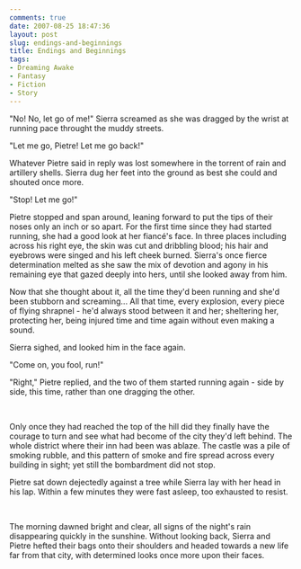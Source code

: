 ```yaml
---
comments: true
date: 2007-08-25 18:47:36
layout: post
slug: endings-and-beginnings
title: Endings and Beginnings
tags:
- Dreaming Awake
- Fantasy
- Fiction
- Story
---
```


<div class="story" markdown="1">
<p>"No! No, let go of me!" Sierra screamed as she was dragged by the wrist at running pace throught the muddy streets.</p>
<p>"Let me go, Pietre! Let me go back!"</p>
<p>Whatever Pietre said in reply was lost somewhere in the torrent of rain and artillery shells. Sierra dug her feet into the ground as best she could and shouted once more.</p>
<p>"Stop! Let me go!"</p>
<p>Pietre stopped and span around, leaning forward to put the tips of their noses only an inch or so apart. For the first time since they had started running, she had a good look at her fiancé&#039;s face. In three places including across his right eye, the skin was cut and dribbling blood; his hair and eyebrows were singed and his left cheek burned. Sierra&#039;s once fierce determination melted as she saw the mix of devotion and agony in his remaining eye that gazed deeply into hers, until she looked away from him.</p>
<p>Now that she thought about it, all the time they&#039;d been running and she&#039;d been stubborn and screaming... All that time, every explosion, every piece of flying shrapnel - he&#039;d always stood between it and her; sheltering her, protecting her, being injured time and time again without even making a sound.</p>
<p>Sierra sighed, and looked him in the face again.</p>
<p>"Come on, you fool, run!"</p>
<p>"Right," Pietre replied, and the two of them started running again - side by side, this time, rather than one dragging the other.</p>
<br />
<p>Only once they had reached the top of the hill did they finally have the courage to turn and see what had become of the city they&#039;d left behind. The whole district where their inn had been was ablaze. The castle was a pile of smoking rubble, and this pattern of smoke and fire spread across every building in sight; yet still the bombardment did not stop.</p>
<p>Pietre sat down dejectedly against a tree while Sierra lay with her head in his lap. Within a few minutes they were fast asleep, too exhausted to resist.</p>
<br />
<p>The morning dawned bright and clear, all signs of the night&#039;s rain disappearing quickly in the sunshine. Without looking back, Sierra and Pietre hefted their bags onto their shoulders and headed towards a new life far from that city, with determined looks once more upon their faces.</p>
</div>
